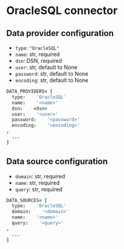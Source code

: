 # OracleSQL connector

## Data provider configuration

* `type`: `"OracleSQL"`
* `name`: str, required
* `dsn`: DSN, required
* `user`: str, default to None
* `password`: str, default to None
* `encoding`: str, default to None

```coffee
DATA_PROVIDERS= [
  type:    'OracleSQL'
  name:    '<name>'
  dsn:    <dsn>
  user:    '<user>'
  password:    '<password>'
  encoding:    '<encoding>'
,
  ...
]
```


## Data source configuration

* `domain`: str, required
* `name`: str, required
* `query`: str, required

```coffee
DATA_SOURCES= [
  type:    'OracleSQL'
  domain:    '<domain>'
  name:    '<name>'
  query:    '<query>'
,
  ...
]
```